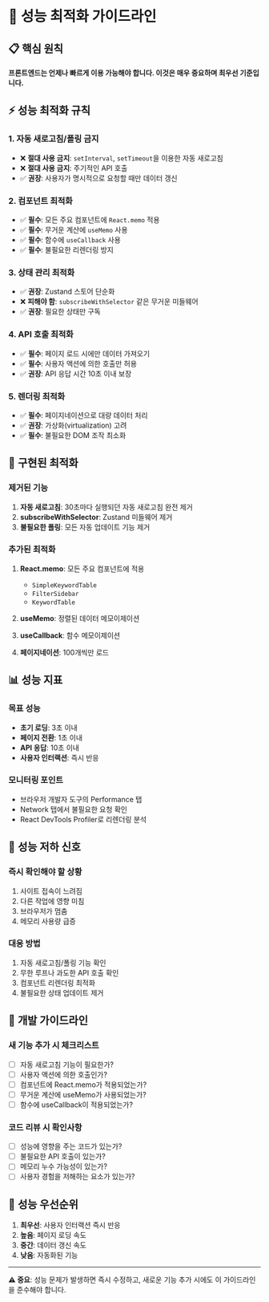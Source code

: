 # 🚀 성능 최적화 가이드라인

## 📋 핵심 원칙

**프론트엔드는 언제나 빠르게 이용 가능해야 합니다. 이것은 매우 중요하며 최우선 기준입니다.**

## ⚡ 성능 최적화 규칙

### 1. 자동 새로고침/폴링 금지
- ❌ **절대 사용 금지**: `setInterval`, `setTimeout`을 이용한 자동 새로고침
- ❌ **절대 사용 금지**: 주기적인 API 호출
- ✅ **권장**: 사용자가 명시적으로 요청할 때만 데이터 갱신

### 2. 컴포넌트 최적화
- ✅ **필수**: 모든 주요 컴포넌트에 `React.memo` 적용
- ✅ **필수**: 무거운 계산에 `useMemo` 사용
- ✅ **필수**: 함수에 `useCallback` 사용
- ✅ **필수**: 불필요한 리렌더링 방지

### 3. 상태 관리 최적화
- ✅ **권장**: Zustand 스토어 단순화
- ❌ **피해야 함**: `subscribeWithSelector` 같은 무거운 미들웨어
- ✅ **권장**: 필요한 상태만 구독

### 4. API 호출 최적화
- ✅ **필수**: 페이지 로드 시에만 데이터 가져오기
- ✅ **필수**: 사용자 액션에 의한 호출만 허용
- ✅ **권장**: API 응답 시간 10초 이내 보장

### 5. 렌더링 최적화
- ✅ **필수**: 페이지네이션으로 대량 데이터 처리
- ✅ **권장**: 가상화(virtualization) 고려
- ✅ **필수**: 불필요한 DOM 조작 최소화

## 🔧 구현된 최적화

### 제거된 기능
1. **자동 새로고침**: 30초마다 실행되던 자동 새로고침 완전 제거
2. **subscribeWithSelector**: Zustand 미들웨어 제거
3. **불필요한 폴링**: 모든 자동 업데이트 기능 제거

### 추가된 최적화
1. **React.memo**: 모든 주요 컴포넌트에 적용
   - `SimpleKeywordTable`
   - `FilterSidebar`
   - `KeywordTable`

2. **useMemo**: 정렬된 데이터 메모이제이션
3. **useCallback**: 함수 메모이제이션
4. **페이지네이션**: 100개씩만 로드

## 📊 성능 지표

### 목표 성능
- **초기 로딩**: 3초 이내
- **페이지 전환**: 1초 이내
- **API 응답**: 10초 이내
- **사용자 인터랙션**: 즉시 반응

### 모니터링 포인트
- 브라우저 개발자 도구의 Performance 탭
- Network 탭에서 불필요한 요청 확인
- React DevTools Profiler로 리렌더링 분석

## 🚨 성능 저하 신호

### 즉시 확인해야 할 상황
1. 사이트 접속이 느려짐
2. 다른 작업에 영향 미침
3. 브라우저가 멈춤
4. 메모리 사용량 급증

### 대응 방법
1. 자동 새로고침/폴링 기능 확인
2. 무한 루프나 과도한 API 호출 확인
3. 컴포넌트 리렌더링 최적화
4. 불필요한 상태 업데이트 제거

## 📝 개발 가이드라인

### 새 기능 추가 시 체크리스트
- [ ] 자동 새로고침 기능이 필요한가?
- [ ] 사용자 액션에 의한 호출인가?
- [ ] 컴포넌트에 React.memo가 적용되었는가?
- [ ] 무거운 계산에 useMemo가 사용되었는가?
- [ ] 함수에 useCallback이 적용되었는가?

### 코드 리뷰 시 확인사항
- [ ] 성능에 영향을 주는 코드가 있는가?
- [ ] 불필요한 API 호출이 있는가?
- [ ] 메모리 누수 가능성이 있는가?
- [ ] 사용자 경험을 저해하는 요소가 있는가?

## 🎯 성능 우선순위

1. **최우선**: 사용자 인터랙션 즉시 반응
2. **높음**: 페이지 로딩 속도
3. **중간**: 데이터 갱신 속도
4. **낮음**: 자동화된 기능

---

**⚠️ 중요**: 성능 문제가 발생하면 즉시 수정하고, 새로운 기능 추가 시에도 이 가이드라인을 준수해야 합니다.
